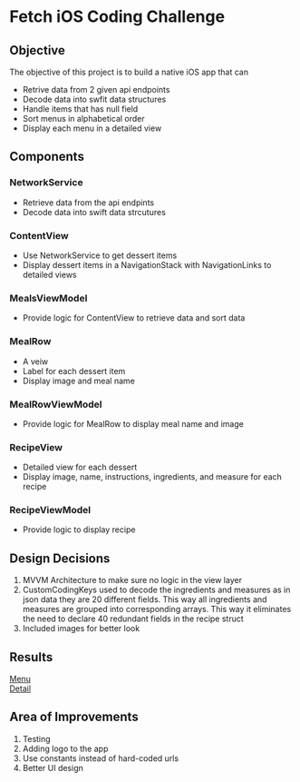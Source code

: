 #  Fetch iOS Coding Challenge

## Objective
The objective of this project is to build a native iOS app that can
- Retrive data from 2 given api endpoints
- Decode data into swfit data structures
- Handle items that has null field
- Sort menus in alphabetical order
- Display each menu in a detailed view

## Components
### NetworkService
- Retrieve data from the api endpints
- Decode data into swift data strcutures

### ContentView
- Use NetworkService to get dessert items
- Display dessert items in a NavigationStack with NavigationLinks to detailed views

### MealsViewModel
- Provide logic for ContentView to retrieve data and sort data

### MealRow
- A veiw
- Label for each dessert item
- Display image and meal name

### MealRowViewModel
- Provide logic for MealRow to display meal name and image

### RecipeView
- Detailed view for each dessert
- Display image, name, instructions, ingredients, and measure for each recipe

### RecipeViewModel
- Provide logic to display recipe


## Design Decisions
1. MVVM Architecture to make sure no logic in the view layer
2. CustomCodingKeys used to decode the ingredients and measures as in json data they are 20 different fields. This way all ingredients and measures are grouped into corresponding arrays. This way it eliminates the need to declare 40 redundant fields in the recipe struct
3. Included images for better look

## Results
[Menu](https://i.ibb.co/LZxp3CG/IMG-3160.png)\
[Detail](https://i.ibb.co/7KqnsDx/IMG-3161.png)

## Area of Improvements
1. Testing
2. Adding logo to the app
3. Use constants instead of hard-coded urls
4. Better UI design

